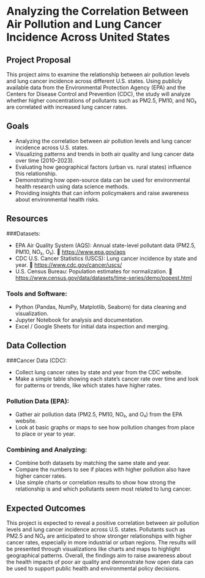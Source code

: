 # Analyzing the Correlation Between Air Pollution and Lung Cancer Incidence Across United States


## Project Proposal

This project aims to examine the relationship between air pollution levels and lung cancer incidence across different U.S. states. Using publicly available data from the Environmental Protection Agency (EPA) and the Centers for Disease Control and Prevention (CDC), the study will analyze whether higher concentrations of pollutants such as PM2.5, PM10, and NO₂ are correlated with increased lung cancer rates.

## Goals

- Analyzing the correlation between air pollution levels and lung cancer incidence across U.S. states. 
- Visualizing patterns and trends in both air quality and lung cancer data over time (2010–2023).
- Evaluating how geographical factors (urban vs. rural states) influence this relationship.
- Demonstrating how open-source data can be used for environmental health research using data science methods.
- Providing insights that can inform policymakers and raise awareness about environmental health risks.


## Resources

###Datasets:

- EPA Air Quality System (AQS): Annual state-level pollutant data (PM2.5, PM10, NO₂, O₃).
🔗 https://www.epa.gov/aqs
- CDC U.S. Cancer Statistics (USCS): Lung cancer incidence by state and year.
🔗 https://www.cdc.gov/cancer/uscs/
- U.S. Census Bureau: Population estimates for normalization.
 🔗 https://www.census.gov/data/datasets/time-series/demo/popest.html

### Tools and Software:

- Python (Pandas, NumPy, Matplotlib, Seaborn) for data cleaning and visualization.
- Jupyter Notebook for analysis and documentation.
- Excel / Google Sheets for initial data inspection and merging.

## Data Collection

###Cancer Data (CDC):

- Collect lung cancer rates by state and year from the CDC website.
- Make a simple table showing each state’s cancer rate over time and look for patterns or trends, like which states have higher rates.

### Pollution Data (EPA):

- Gather air pollution data (PM2.5, PM10, NO₂, and O₃) from the EPA website.
- Look at basic graphs or maps to see how pollution changes from place to place or year to year.

### Combining and Analyzing:

- Combine both datasets by matching the same state and year.
- Compare the numbers to see if places with higher pollution also have higher cancer rates.
- Use simple charts or correlation results to show how strong the relationship is and which pollutants seem most related to lung cancer.

## Expected Outcomes

This project is expected to reveal a positive correlation between air pollution levels and lung cancer incidence across U.S. states. Pollutants such as PM2.5 and NO₂ are anticipated to show stronger relationships with higher cancer rates, especially in more industrial or urban regions. The results will be presented through visualizations like charts and maps to highlight geographical patterns. Overall, the findings aim to raise awareness about the health impacts of poor air quality and demonstrate how open data can be used to support public health and environmental policy decisions.


  




